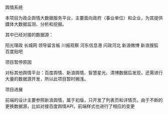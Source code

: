 舆情系统

本项目为政企舆情大数据服务平台，主要面向政府（事业单位）和企业，为其提供媒体大数据监测、分析和挖掘。

其中已经对接的数据源：

阳光理政
长城网
领导留言板
川报观察
河东信息港
问政河北
新浪微博
新浪搜狐
百度贴吧

项目暂停原因

对标其他舆情平台：百度舆情、新浪舆情、智慧星光、清博数据后发现，还需进行大量的数据源开发，所以此项目暂时搁浅。

项目进展

前端的设计主要参照新浪舆情，属于初版，只开发了列表页和详情页。由于不断的更换数据源，比如对接百度舆情API，前端样式也进行了相应的变更
